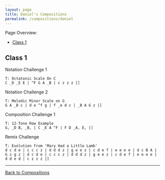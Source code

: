 ```yaml
---
layout: page
title: Daniel's Compositions
permalink: /compositions/daniel
---
```


Page Overview:
* [Class 1](#class-1)

## Class 1
Notation Challenge 1
```
T: Octatonic Scale On C
C _D _E E | ^F G A _B | c z z z |]
```

Notation Challenge 2
```
T: Melodic Minor Scale on G
G A _B c | d e ^f g | f _e d c | _B A G z |]
```

Composition Challenge 1
```
T: 12-Tone Row Example
G, _D B, _B, | C _E A ^F | F D _A, E, |]
```

Remix Challenge
```
T: Evolution from 'Mary Had a Little Lamb'
d c d e | c c c z | d d d z | g e e z | c d e f | e e e e | d c B A | G z g z | d c d e | c c c z | d d d z | g e e z | c d e f | e e e e | d d e d | c z z z |]
```

---
[Back to Compositions](/sc-workshop/compositions/)
